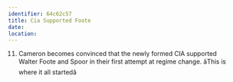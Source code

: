 ```yaml
---
identifier: 64c62c57
title: Cia Supported Foote
date:  
location: 
---
```


11. Cameron becomes convinced that the newly formed CIA supported Walter
    Foote and Spoor in their first attempt at regime change. âThis is
    where it all startedâ
